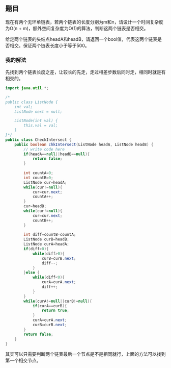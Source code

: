 ## 题目 ##

现在有两个无环单链表，若两个链表的长度分别为m和n，请设计一个时间复杂度为O(n + m)，额外空间复杂度为O(1)的算法，判断这两个链表是否相交。

给定两个链表的头结点headA和headB，请返回一个bool值，代表这两个链表是否相交。保证两个链表长度小于等于500。

### 我的解法 ###

先找到两个链表长度之差，让较长的先走，走过相差步数后同时走，相同时就是有相交的。

```java
import java.util.*;

/*
public class ListNode {
    int val;
    ListNode next = null;

    ListNode(int val) {
        this.val = val;
    }
}*/
public class CheckIntersect {
    public boolean chkIntersect(ListNode headA, ListNode headB) {
        // write code here
        if(headA==null||headB==null){
            return false;
        }
        
        int countA=0;
        int countB=0;
        ListNode cur=headA;
        while(cur!=null){
            cur=cur.next;
            countA++;
        }
        cur=headB;
        while(cur!=null){
            cur=cur.next;
            countB++;
        }
        
        int diff=countB-countA;
        ListNode curB=headB;
        ListNode curA=headA;
        if(diff>0){
            while(diff>0){
                curB=curB.next;
                diff--;
            }
        }else {
            while(diff<0){
                curA=curA.next;
                diff++;
            }
        }
        while(curA!=null||curB!=null){
            if(curA==curB){
                return true;
            }
            curA=curA.next;
            curB=curB.next;
        }
        return false;
    }
}
```
其实可以只需要判断两个链表最后一个节点是不是相同就行，上面的方法可以找到第一个相交节点。